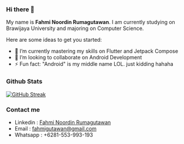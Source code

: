 
### Hi there 👋
My name is **Fahmi Noordin Rumagutawan**. I am currently studying on Brawijaya University and majoring on Computer Science.

Here are some ideas to get you started:

- 🌱 I’m currently mastering my skills on Flutter and Jetpack Compose
- 👯 I’m looking to collaborate on Android Development
- ⚡ Fun fact: "Android" is my middle name LOL. just kidding hahaha

### Github Stats
[![GitHub Streak](https://streak-stats.demolab.com/?user=fahmigutawan)](https://git.io/streak-stats)

### Contact me

 - Linkedin : [Fahmi Noordin Rumagutawan](https://www.linkedin.com/in/fahmi-noordin-rumagutawan-0b506521b/)
 - Email : fahmigutawan@gmail.com
 - Whatsapp : +6281-553-993-193
